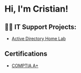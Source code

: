 <h1>Hi, I'm Cristian!

<h2>👨‍💻 IT Support Projects:</h2>

- [Active Directory Home Lab](https://github.com/yaboyC3/LABURL)

<h2>Certifications</h2>

- [COMPTIA A+](https://www.youtube.com/watch?v=a83ASGn_V_s)


<!--
**joshmadakor1/joshmadakor1** is a ✨ _special_ ✨ repository because its `README.md` (this file) appears on your GitHub profile.

Here are some ideas to get you started:

- 🔭 I’m currently working on ...
- 🌱 I’m currently learning ...
- 👯 I’m looking to collaborate on ...
- 🤔 I’m looking for help with ...
- 💬 Ask me about ...
- 📫 How to reach me: ...
- 😄 Pronouns: ...
- ⚡ Fun fact: ...
-->
